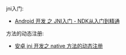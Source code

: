 jni入门:
- [Android 开发 之 JNI入门 - NDK从入门到精通](http://blog.csdn.net/shulianghan/article/details/18964835)


方法的动态注册:
- [安卓 jni 开发之 native 方法的动态注册](http://jp1017.top/2016/03/23/%E5%AE%89%E5%8D%93-jni-%E5%BC%80%E5%8F%91%E4%B9%8B-native-%E6%96%B9%E6%B3%95%E7%9A%84%E5%8A%A8%E6%80%81%E6%B3%A8%E5%86%8C/)
